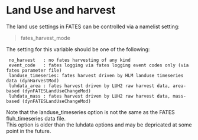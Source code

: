 # Land Use and harvest

The land use settings in FATES can be controlled via a namelist setting: 

> fates_harvest_mode

The setting for this variable should be one of the following: 

``` 
 no_harvest   : no fates harvesting of any kind                                                                                                         
 event_code   : fates logging via fates logging event codes only (via fates parameter file)                                                             
 landuse_timeseries: fates harvest driven by HLM landuse timeseries data (dynHarvestMod)                                                                
 luhdata_area : fates harvest driven by LUH2 raw harvest data, area-based (dynFATESLandUseChangeMod)                                                    
 luhdata_mass : fates harvest driven by LUH2 raw harvest data, mass-based (dynFATESLandUseChangeMod)  
```
                                                  
Note that the landuse_timeseries option is not the same as the FATES fluh_timeseries data file.                                                         
This option is older than the luhdata options and may be depricated at some point in the future.  
